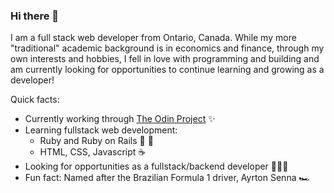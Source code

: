 ### Hi there 👋

I am a full stack web developer from Ontario, Canada. While my more "traditional" academic background is in economics and finance, through my own interests and hobbies, I fell in love with programming and building and am currently looking for opportunities to continue learning and growing as a developer!

Quick facts:
- Currently working through [The Odin Project](www.theodinproject.com) ✨
- Learning fullstack web development:
  - Ruby and Ruby on Rails 💎 🚂
  - HTML, CSS, Javascript ☕️
- Looking for opportunities as a fullstack/backend developer 👨🏻‍💻
- Fun fact: Named after the Brazilian Formula 1 driver, Ayrton Senna 🏎

<!--
**ayrt-n/ayrt-n** is a ✨ _special_ ✨ repository because its `README.md` (this file) appears on your GitHub profile.

Here are some ideas to get you started:

- 🔭 I’m currently working on ...
- 🌱 I’m currently learning ...
- 👯 I’m looking to collaborate on ...
- 🤔 I’m looking for help with ...
- 💬 Ask me about ...
- 📫 How to reach me: ...
- 😄 Pronouns: ...
- ⚡ Fun fact: ...
-->
